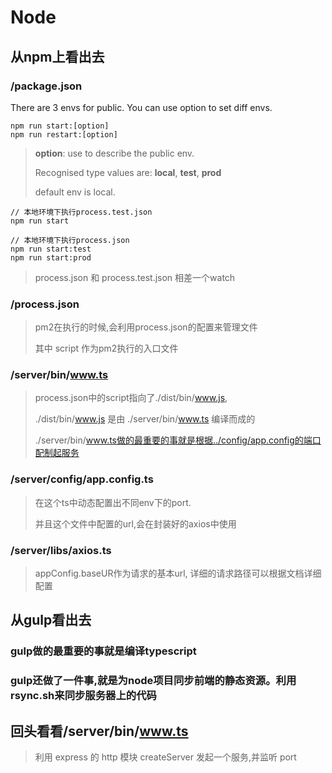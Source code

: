 # Node

## 从npm上看出去
### /package.json
There are 3 envs for public. You can use option to set diff envs.
```
npm run start:[option]
npm run restart:[option]
```

> **option**: use to describe the public env.
> 
> Recognised type values are: **local**, **test**, **prod**
>
> default env is local.

 ```
 // 本地环境下执行process.test.json
 npm run start
```

 ```
 // 本地环境下执行process.json
 npm run start:test
 npm run start:prod
```

> process.json 和 process.test.json 相差一个watch

### /process.json

> pm2在执行的时候,会利用process.json的配置来管理文件
> 
> 其中 script 作为pm2执行的入口文件


### /server/bin/www.ts
> process.json中的script指向了./dist/bin/www.js, 
> 
> ./dist/bin/www.js 是由 ./server/bin/www.ts 编译而成的
>
> ./server/bin/www.ts做的最重要的事就是根据../config/app.config的端口配制起服务

### /server/config/app.config.ts
> 在这个ts中动态配置出不同env下的port.
>
> 并且这个文件中配置的url,会在封装好的axios中使用


### /server/libs/axios.ts
> appConfig.baseUR作为请求的基本url, 详细的请求路径可以根据文档详细配置


## 从gulp看出去
### gulp做的最重要的事就是编译typescript
### gulp还做了一件事,就是为node项目同步前端的静态资源。利用rsync.sh来同步服务器上的代码


## 回头看看/server/bin/www.ts
>  利用 express 的 http 模块 createServer 发起一个服务,并监听 port
>
> 
